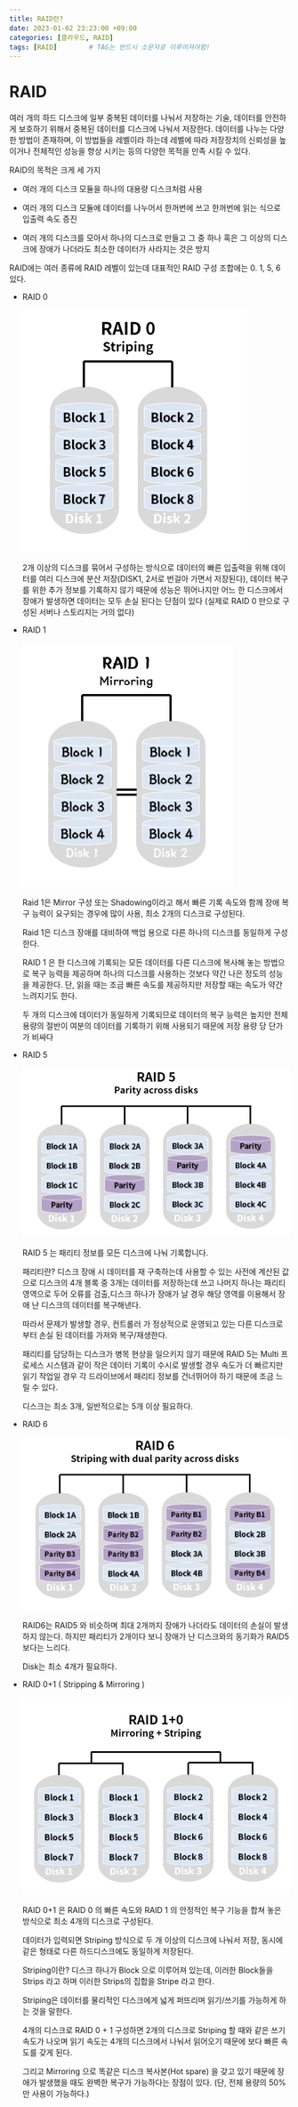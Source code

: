 ```yaml
---
title: RAID란?
date: 2023-01-02 23:23:00 +09:00
categories: [클라우드, RAID]
tags: [RAID]		# TAG는 반드시 소문자로 이루어져야함!
---
```



# RAID

여러 개의 하드 디스크에 일부 중복된 데이터를 나눠서 저장하는 기술,
데이터를 안전하게 보호하기 위해서 중복된 데이터를 디스크에 나눠서 저장한다. 데이터를 나누는 다양한 방법이 존재하며, 이 방법들을 레벨이라 하는데 레벨에 따라 저장장치의 신뢰성을 높이거나 전체적인 성능을 향상 시키는 등의 다양한 목적을 만족 시킬 수 있다.


RAID의 목적은 크게 세 가지

- 여러 개의 디스크 모듈을 하나의 대용량 디스크처럼 사용

- 여러 개의 디스크 모듈에 데이터를 나누어서 한꺼번에 쓰고 한꺼번에 읽는 식으로 입출력 속도 증진

- 여러 개의 디스크를 모아서 하나의 디스크로 만들고 그 중 하나 혹은 그 이상의 디스크에 장애가 나더라도 최소한 데이터가 사라지는 것은 방지


RAID에는 여러 종류에 RAID 레벨이 있는데 대표적인 RAID 구성 조합에는 0. 1, 5, 6 있다.



- RAID 0

    ![raid](./assets/img/RAID/RAID0.png)

    2개 이상의 디스크를 묶어서 구성하는 방식으로 데이터의 빠른 입출력을 위해 데이터를 여러 디스크에 분산 저장(DISK1, 2서로 번걸아 가면서 저장된다), 데이터 복구를 위한 추가 정보를 기록하지 않기 때문에 성능은 뛰어나지만 어느 한 디스크에서 장애가 발생하면 데이터는 모두 손실 된다는 단점이 있다 (실제로 RAID 0 만으로 구성된 서버나 스토리지는 거의 없다)


- RAID 1

    ![raid](./assets/img/RAID/RAID1.png)
    
    Raid 1은 Mirror 구성 또는 Shadowing이라고 해서 빠른 기록 속도와 함께 장애 복구 능력이 요구되는 경우에 많이 사용, 최소 2개의 디스크로 구성된다. 
    
    Raid 1은 디스크 장애를 대비하여 백업 용으로 다른 하나의 디스크를 동일하게 구성한다.
    
    RAID 1 은 한 디스크에 기록되는 모든 데이터를 다른 디스크에 복사해 놓는 방법으로 복구 능력을 제공하며 하나의 디스크를 사용하는 것보다 약간 나은 정도의 성능을 제공한다. 단, 읽을 때는 조금 빠른 속도를 제공하지만 저장할 때는 속도가 약간 느려지기도 한다.
    
    두 개의 디스크에 데이터가 동일하게 기록되므로 데이터의 복구 능력은 높지만 전체 용량의 절반이 여분의 데이터를 기록하기 위해 사용되기 때문에 저장 용량 당 단가가 비싸다



- RAID 5

    ![raid](./assets/img/RAID/RAID5.png)

    RAID 5 는 패리티 정보를 모든 디스크에 나눠 기록합니다. 
    
    패리티란? 디스크 장애 시 데이터를 재 구축하는데 사용할 수 있는 사전에 계산된 값으로 디스크의 4개 블록 중 3개는 데이터를 저장하는데 쓰고 나머지 하나는 패리티 영역으로 두어 오류를 검출,디스크 하나가 장애가 날 경우 해당 영역를 이용해서 장애 난 디스크의 데이터를 복구해낸다.
    
    따라서 문제가 발생할 경우, 컨트롤러 가 정상적으로 운영되고 있는 다른 디스크로부터 손실 된 데이터를 가져와 복구/재생한다.
    
    패리티를 담당하는 디스크가 병목 현상을 일으키지 않기 때문에 RAID 5는 Multi 프로세스 시스템과 같이 작은 데이터 기록이 수시로 발생할 경우 속도가 더 빠르지만 읽기 작업일 경우 각 드라이브에서 패리티 정보를 건너뛰어야 하기 때문에 조금 느릴 수 있다.
     
    디스크는 최소 3개, 일반적으로는 5개 이상 필요하다.



- RAID 6 

    ![raid](./assets/img/RAID/RAID16.png)

    RAID6는 RAID5 와 비슷하며 최대 2개까지 장애가 나더라도 데이터의 손실이 발생하지 않는다. 하지만 패리티가 2개이다 보니 장애가 난 디스크와의 동기화가 RAID5보다는 느리다. 
    
    Disk는 최소 4개가 필요하다.



- RAID 0+1 ( Stripping & Mirroring )

    ![raid](./assets/img/RAID/RAID1+0.png)
    
    RAID 0+1 은 RAID 0 의 빠른 속도와 RAID 1 의 안정적인 복구 기능을 합쳐 놓은 방식으로 최소 4개의 디스크로 구성된다. 
    
    데이터가 입력되면 Striping 방식으로 두 개 이상의 디스크에 나눠서 저장, 동시에 같은 형태로 다른 하드디스크에도 동일하게 저장된다.

    Striping이란? 디스크 하나가 Block 으로 이루어져 있는데, 이러한 Block들을 Strips 라고 하며 이러한 Strips의 집합을 Stripe 라고 한다.
    
    Striping은 데이터를 물리적인 디스크에게 넓게 퍼뜨리며 읽기/쓰기를 가능하게 하는 것을 말한다. 
    
    4개의 디스크로 RAID 0 + 1 구성하면 2개의 디스크로 Striping 할 때와 같은 쓰기 속도가 나오며 읽기 속도는 4개의 디스크에서 나눠서 읽어오기 때문에 보다 빠른 속도를 갖게 된다.
    
    그리고 Mirroring 으로 똑같은 디스크 복사본(Hot spare) 을 갖고 있기 때문에 장애가 발생했을 때도 완벽한 복구가 가능하다는 장점이 있다. (단, 전체 용량의 50%만 사용이 가능하다.)